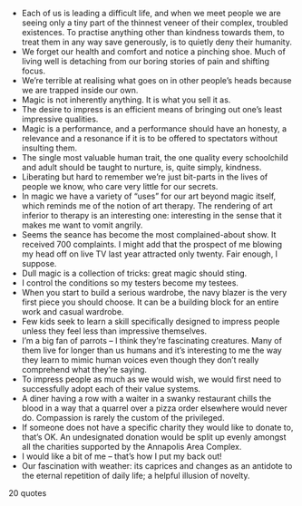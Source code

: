  - Each of us is leading a difficult life, and when we meet people we are seeing only a tiny part of the thinnest veneer of their complex, troubled existences. To practise anything other than kindness towards them, to treat them in any way save generously, is to quietly deny their humanity.
 - We forget our health and comfort and notice a pinching shoe. Much of living well is detaching from our boring stories of pain and shifting focus.
 - We’re terrible at realising what goes on in other people’s heads because we are trapped inside our own.
 - Magic is not inherently anything. It is what you sell it as.
 - The desire to impress is an efficient means of bringing out one’s least impressive qualities.
 - Magic is a performance, and a performance should have an honesty, a relevance and a resonance if it is to be offered to spectators without insulting them.
 - The single most valuable human trait, the one quality every schoolchild and adult should be taught to nurture, is, quite simply, kindness.
 - Liberating but hard to remember we’re just bit-parts in the lives of people we know, who care very little for our secrets.
 - In magic we have a variety of “uses” for our art beyond magic itself, which reminds me of the notion of art therapy. The rendering of art inferior to therapy is an interesting one: interesting in the sense that it makes me want to vomit angrily.
 - Seems the seance has become the most complained-about show. It received 700 complaints. I might add that the prospect of me blowing my head off on live TV last year attracted only twenty. Fair enough, I suppose.
 - Dull magic is a collection of tricks: great magic should sting.
 - I control the conditions so my testers become my testees.
 - When you start to build a serious wardrobe, the navy blazer is the very first piece you should choose. It can be a building block for an entire work and casual wardrobe.
 - Few kids seek to learn a skill specifically designed to impress people unless they feel less than impressive themselves.
 - I’m a big fan of parrots – I think they’re fascinating creatures. Many of them live for longer than us humans and it’s interesting to me the way they learn to mimic human voices even though they don’t really comprehend what they’re saying.
 - To impress people as much as we would wish, we would first need to successfully adopt each of their value systems.
 - A diner having a row with a waiter in a swanky restaurant chills the blood in a way that a quarrel over a pizza order elsewhere would never do. Compassion is rarely the custom of the privileged.
 - If someone does not have a specific charity they would like to donate to, that’s OK. An undesignated donation would be split up evenly amongst all the charities supported by the Annapolis Area Complex.
 - I would like a bit of me – that’s how I put my back out!
 - Our fascination with weather: its caprices and changes as an antidote to the eternal repetition of daily life; a helpful illusion of novelty.

20 quotes